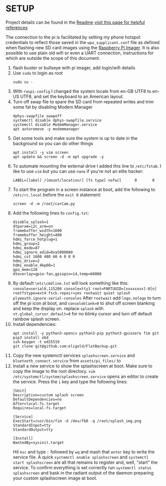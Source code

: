 # SETUP
Project details can be found in the [Readme](./README.md)
[visit this page for helpful references](./REFERENCE.md)

The connection to the pi is facilitated by setting my phone hotspot credentials to reflect those saved in the `wpa_supplicant.conf` file as defined when flashing new SD card images using the [Raspberry Pi Imager](https://www.raspberrypi.com/software/). It is also possible to use plain old wifi or even a UART connection, instructions for which are outside the scope of this document.

1. flash buster or bullseye with pi imager, add login/wifi details
1. Use `sudo` to login as root
    ```
    sudo su -
    ```
1. With `raspi-config` I changed the system locale from en-GB UTF8 to en-US UTF8, and set the keyboard to an American layout.
1. Turn off swap file to spare the SD card from repeated writes and trim some fat by disabling Modem Manager
    ```
    dphys-swapfile swapoff
    systemctl disable dphys-swapfile.service
    systemctl disable ModemManager.service
    apt autoremove -y modemmanager
    ```
1. Get some tools and make sure the system is up to date in the background so you can do other things
    ```
    apt install -y vim screen
    apt update && screen -d -m apt upgrade -y
    ```
1. To automate mounting the external drive I added this line to `/etc/fstab`. I like to use `vim` but you can use `nano` if you're not an elite hacker:
    ```
    LABEL=[label] /[mount/location/] [fs type] nofail      0       0
    ```
1. To start the program in a screen instance at boot, add the following to `/etc/rc.local` before the `exit 0` statement:
    ```
    screen -d -m /root/carCam.py
    ```
1. Add the following lines to `config.txt`:
    ```
    disable_splash=1
    dtparam=i2c_arm=on
    framebuffer_width=1600
    framebuffer_height=480
    hdmi_force_hotplug=1
    hdmi_group=2
    hdmi_mode=87
    hdmi_ignore_edid=0xa5000080
    hdmi_cvt 1600 480 60 6 0 0 0
    hdmi_drive=2
    hdmi_enable_4kp60=1
    gpu_mem=128
    dtoverlay=gpio-fan,gpiopin=14,temp=60000
    ```
1. By default `\etc\cmdline.txt` will look something like this:
    `console=serial0,115200 console=tty1 root=PARTUUID=[xxxxxxxx]-0[n] rootfstype=ext4 fsck.repair=yes rootwait quiet splash plymouth.ignore-serial-consoles`
    After `rootwait` add `logo.nologo` to turn off the pi icon at boot, and `consoleblank=0` to shut off screen blanking and keep the display on. replace `splash` with `vt.global_cursor_default=0` for no blinky cursor and turn off default rainbow splash screen.
1. Install dependencies:
    ```
    apt install -y python3-opencv python3-pip python3-gpiozero fim git
    pip3 install obd
    ssh-keygen -t ed25519
    git clone git@github.com:eligold/FlatBackup.git
    ```
1. Copy the new systemctl services `splashscreen.service` and `bluetooth_connect.service` from `assets/pi_files/` to 
1. Install a new service to show the splashscreen at boot. Make sure to copy the image to the root directory. `vim /etc/systemctl/system/splashscreen.service` opens an editor to create the service. Press the `i` key and type the following lines:
    ```
    [Unit]
    Description=custom splash screen
    DefaultDependencies=no
    After=local-fs.target
    Requires=local-fs.target

    [Service]
    ExecStart=/usr/bin/fim -d /dev/fb0 -q /root/splash_img.png 
    StandardInput=tty
    StandardOutput=tty

    [Install]
    WantedBy=sysinit.target
    ```
    Hit `esc` and type `:` followed by `wq` and mash that `enter` key to write the service file. A quick `systemctl enable splashscreen` and `systemctl start splashscreen` are all that remains to register and, well, "start" the service. To confirm everything is set correctly run `systemctl status splashscreen` and bask in the radiant output of the daemon preparing your custom splashscreen image at boot.